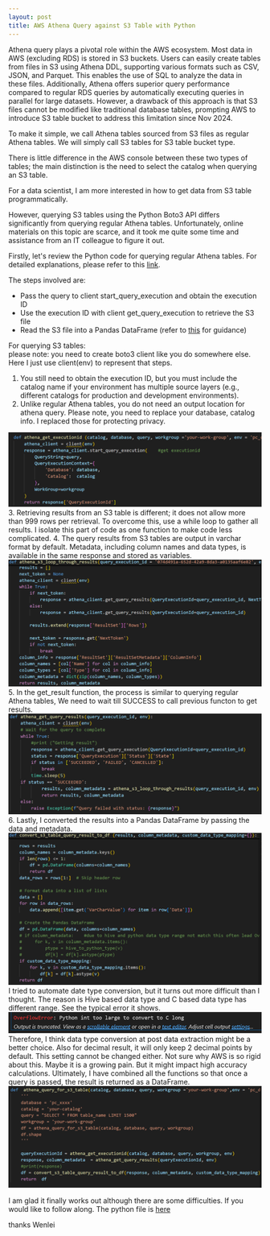 ```yaml
---
layout: post
title: AWS Athena Query against S3 Table with Python
---
```


Athena query plays a pivotal role within the AWS ecosystem. Most data in AWS (excluding RDS) is stored in S3 buckets. Users can easily create tables from files in S3 using Athena DDL, supporting various formats such as CSV, JSON, and Parquet. This enables the use of SQL to analyze the data in these files. Additionally, Athena offers superior query performance compared to regular RDS queries by automatically executing queries in parallel for large datasets. However, a drawback of this approach is that S3 files cannot be modified like traditional database tables, prompting AWS to introduce S3 table bucket to address this limitation since Nov 2024. 

To make it simple, we call Athena tables sourced from S3 files as regular Athena tables. We will simply call S3 tables for S3 table bucket type.  

There is little difference in the AWS console between these two types of tables; the main distinction is the need to select the catalog when querying an S3 table.  

For a data scientist, I am more interested in how to get data from S3 table programmatically.  

However, querying S3 tables using the Python Boto3 API differs significantly from querying regular Athena tables. Unfortunately, online materials on this topic are scarce, and it took me quite some time and assistance from an IT colleague to figure it out.  

Firstly, let's review the Python code for querying regular Athena tables. For detailed explanations, please refer to this [link](https://www.ilkkapeltola.fi/2018/04/simple-way-to-query-amazon-athena-in.html).  

The steps involved are:

* Pass the query to client start_query_execution and obtain the execution ID
* Use the execution ID with client get_query_execution to retrieve the S3 file
* Read the S3 file into a Pandas DataFrame (refer to [this](https://stackoverflow.com/questions/37703634/how-to-import-a-text-file-on-aws-s3-into-pandas-without-writing-to-disk) for guidance)

For querying S3 tables:  
please note: you need to create boto3 client like you do somewhere else.  Here I just use client(env) to represent that steps.  
1. You still need to obtain the execution ID, but you must include the catalog name if your environment has multiple source layers (e.g., different catalogs for production and development environments).  
2. Unlike regular Athena tables, you do not need an output location for athena query.  Please note, you need to replace your database, catalog info. I replaced those for protecting privacy.
<img src="/images/blog65/get_execution_id.png">  
3. Retrieving results from an S3 table is different; it does not allow more than 999 rows per retrieval. To overcome this, use a while loop to gather all results. I isolate this part of code as one function to make code less complicated.  
4. The query results from S3 tables are output in varchar format by default. Metadata, including column names and data types, is available in the same response and stored as variables.
<img src="/images/blog65/loop_though_results.png">    
5. In the get_result function, the process is similar to querying regular Athena tables, We need to wait till SUCCESS to call previous functon to get results.  
<img src="/images/blog65/wait_util_result_ready.png"> 
6. Lastly, I converted the results into a Pandas DataFrame by passing the data and metadata. 
<img src="/images/blog65/convert_to_df.png">  
I tried to automate date type conversion, but it turns out more difficult than I thought. The reason is Hive based data type and C based data type has different range. See the typical error it shows. 
<img src="/images/blog65/hive_to_python.PNG">   
Therefore, I think data type conversion at post data extraction might be a better choice. Also for decimal result, it will only keep 2 decimal points by default. This setting cannot be changed either. Not sure why AWS is so rigid about this. Maybe it is a growing pain. But it might impact high accuracy calculations.   
Ultimately, I have combined all the functions so that once a query is passed, the result is returned as a DataFrame.  
<img src="/images/blog65/combine_function_together.png"> 

I am glad it finally works out although there are some difficulties. 
If you would like to follow along. The python file is [here](/Files/_amazonathena.py)

thanks 
Wenlei


